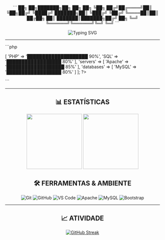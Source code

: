 <div align="center">

\`\`\`
██╗   ██╗███████╗██╗     ██╗  ██╗
╚██╗ ██╔╝██╔════╝██║     ╚██╗██╔╝
 ╚████╔╝ ███████╗██║      ╚███╔╝ 
  ╚██╔╝  ╚════██║██║      ██╔██╗ 
   ██║   ███████║███████╗██╔╝ ██╗
   ╚═╝   ╚══════╝╚══════╝╚═╝  ╚═╝
\`\`\`

<img src="https://readme-typing-svg.herokuapp.com?font=Fira+Code&pause=1000&color=FFFFFF&background=000000&center=true&vCenter=true&width=435&lines=Full+Stack+Developer;New+York+Based;Code+%7C+Innovation+%7C+Automation" alt="Typing SVG" />

</div>

---


\`\`\`php
<?php
$backend = [
  'languages' => [
    'PHP' => '████████████████████ 90%',
    'SQL' => '██████████████████ 80%'
  ],
  'servers' => [
    'Apache' => '███████████████████ 85%'
  ],
  'databases' => [
    'MySQL' => '██████████████████ 80%'
  ]
];
?>
\`\`\`

</td>
</tr>
</table>

---

<div align="center">

## 📊 **ESTATÍSTICAS**

<img height="180em" src="https://github-readme-stats.vercel.app/api?username=yslx0&show_icons=true&theme=dark&hide_border=true&bg_color=000000&title_color=FFFFFF&icon_color=FFFFFF&text_color=FFFFFF"/>
<img height="180em" src="https://github-readme-stats.vercel.app/api/top-langs/?username=yslx0&layout=compact&theme=dark&hide_border=true&bg_color=000000&title_color=FFFFFF&text_color=FFFFFF"/>




## 🛠️ **FERRAMENTAS & AMBIENTE**

<div align="center">

![Git](https://img.shields.io/badge/Git-F05032?style=for-the-badge&logo=git&logoColor=white)
![GitHub](https://img.shields.io/badge/GitHub-100000?style=for-the-badge&logo=github&logoColor=white)
![VS Code](https://img.shields.io/badge/VS_Code-007ACC?style=for-the-badge&logo=visual-studio-code&logoColor=white)
![Apache](https://img.shields.io/badge/Apache-D22128?style=for-the-badge&logo=apache&logoColor=white)
![MySQL](https://img.shields.io/badge/MySQL-4479A1?style=for-the-badge&logo=mysql&logoColor=white)
![Bootstrap](https://img.shields.io/badge/Bootstrap-563D7C?style=for-the-badge&logo=bootstrap&logoColor=white)

</div>

---

## 📈 **ATIVIDADE**

<div align="center">

[![GitHub Streak](https://streak-stats.demolab.com/?user=yslx0&theme=dark&hide_border=true&background=000000&stroke=FFFFFF&ring=FFFFFF&fire=FFFFFF&currStreakNum=FFFFFF&sideNums=FFFFFF&currStreakLabel=FFFFFF&sideLabels=FFFFFF&dates=FFFFFF)](https://git.io/streak-stats)
 
